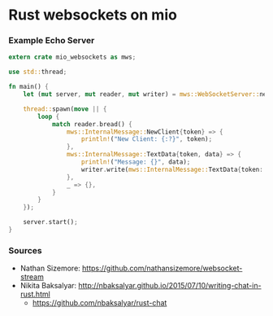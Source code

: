 # Rust websockets on mio
### Example Echo Server
```RUST
extern crate mio_websockets as mws;

use std::thread;

fn main() {
    let (mut server, mut reader, mut writer) = mws::WebSocketServer::new("0.0.0.0", 10000);

    thread::spawn(move || {
        loop {
            match reader.bread() {
                mws::InternalMessage::NewClient{token} => {
                    println!("New Client: {:?}", token);
                },
                mws::InternalMessage::TextData{token, data} => {
                    println!("Message: {}", data);
                    writer.write(mws::InternalMessage::TextData{token: token, data: data});
                },
                _ => {},
            }
        }
    });

    server.start();
}
```

### Sources
+ Nathan Sizemore: https://github.com/nathansizemore/websocket-stream
+ Nikita Baksalyar: http://nbaksalyar.github.io/2015/07/10/writing-chat-in-rust.html
  + https://github.com/nbaksalyar/rust-chat
